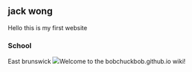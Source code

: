 ## jack wong

Hello this is my first website

### School

East brunswick
![](https://www.nj.com/resizer/MqKQkZMcHmbaTPcJDVkq8Eoqv84=/450x0/smart/hssn-media.advance.net/NJ.com/news/384c6c71d4446796e1a3e15e185d8402/1ax243_0c3c_9.jpg)Welcome to the bobchuckbob.github.io wiki!


